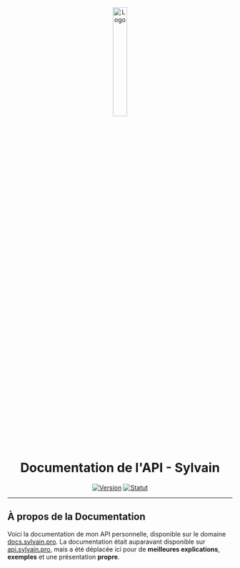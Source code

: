 <div align="center">
  <a href="https://docs.sylvain.pro"><img src="https://docs.sylvain.pro/images/logo.png" alt="Logo" width="25%" height="auto"></a>

  # Documentation de l'API - Sylvain
  [![Version](https://custom-icon-badges.demolab.com/badge/Version%20:-v0.1.0-ee6464?logo=docs.sylvain.pro&labelColor=23272A)](https://github.com/20syldev/docs/releases/latest)
  [![Statut](https://img.shields.io/badge/Statut%20:-En%20ligne-42b85f?labelColor=23272A)](https://docs.sylvain.pro)
</div>

---

## À propos de la Documentation
Voici la documentation de mon API personnelle, disponible sur le domaine [docs.sylvain.pro](https://docs.sylvain.pro).
La documentation était auparavant disponible sur [api.sylvain.pro](https://api.sylvain.pro), mais a été déplacée ici pour de **meilleures explications**, **exemples** et une présentation **propre**.
